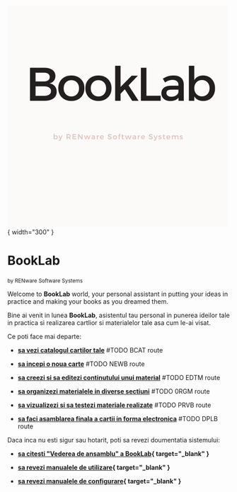 ![booklab_logo](pictures/booklab_logo.png){ width="300" }


<!-- #NOTE ***************************************************************************** TEST HTML FORM
---pui un div cu markdown ? Better...
<form action="XXX_TEST_ROUTE/xxxfile">
  <label for="fname">First name:</label>
  <input type="text" id="fname" name="fname" value="John"><br>

  <label for="lname">Last name:</label>
  <input type="text" id="lname" name="lname" value="Doe"><br><br>
  <input type="submit" value="Submit">
</form>

# Note si explicatii rezultat:

    - caz 0: util acces **`booklab_app`**: `<form method="POST" action="http://localhost:5000">` unde 5000 este portul ales

    - caz 1: cu `action="/XXX_TEST_ROUTE"` ==> raspunsul a fost request catre `/XXX_TEST_ROUTE?fname=John&lname=Doe` url ABSOLUT

    - caz 2: cu `action="XXX_TEST_ROUTE"` ==> raspunsul a fost request catre `http://server_name.../XXX_TEST_ROUTE?fname=John&lname=Doe` url RELATIV la servername

    - caz 3: cu `action="XXX_TEST_ROUTE/xxxfile"` ==> raspunsul a fost request catre `http://server_name.../XXX_TEST_ROUTE/xxxfile?fname=John&lname=Doe` url RELATIV la servername

*********************************************************************************************************** -->




# BookLab

<small markdown>by RENware Software Systems</small>

Welcome to **BookLab** world, your personal assistant in putting your ideas in practice and making your books as you dreamed them.

Bine ai venit in lunea **BookLab**, asistentul tau personal in punerea ideilor tale in practica si realizarea cartlior si materialelor tale asa cum le-ai visat.


Ce poti face mai departe:

* **[sa vezi catalogul cartilor tale](bcat/)** #TODO BCAT route

* **[sa incepi o noua carte](newb/)** #TODO NEWB route

* **[sa creezi si sa editezi continutului unui material](edtm/)** #TODO EDTM route

* **[sa organizezi materialele in diverse sectiuni](orgm/)** #TODO 0RGM route

* **[sa vizualizezi si sa testezi materiale realizate](prvb/)** #TODO PRVB route

* **[sa faci asamblarea finala a cartii in forma electronica](dplb/)** #TODO DPLB route


Daca inca nu esti sigur sau hotarit, poti sa revezi doumentatia sistemului:

* **[sa citesti "Vederea de ansamblu" a BookLab](help/130.02-Overview.md){ target="_blank" }**

* **[sa revezi manualele de utilizare](help/880.30-EUMA_catalog.md){ target="_blank" }**

* **[sa revezi manualele de configurare](help/880.30-ADMA_catalog.md){ target="_blank" }**




